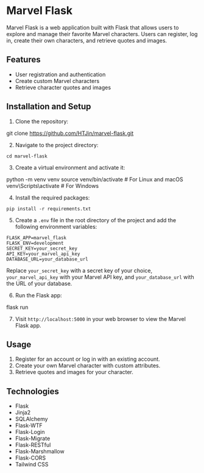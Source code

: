 # Marvel Flask

Marvel Flask is a web application built with Flask that allows users to explore and manage their favorite Marvel characters. Users can register, log in, create their own characters, and retrieve quotes and images.

## Features

- User registration and authentication
- Create custom Marvel characters
- Retrieve character quotes and images

## Installation and Setup

1. Clone the repository:

git clone https://github.com/HTJin/marvel-flask.git

2. Navigate to the project directory:

`cd marvel-flask`

3. Create a virtual environment and activate it:

python -m venv venv
source venv/bin/activate  # For Linux and macOS
venv\Scripts\activate     # For Windows

4. Install the required packages:

`pip install -r requirements.txt`

5. Create a `.env` file in the root directory of the project and add the following environment variables:
```
FLASK_APP=marvel_flask
FLASK_ENV=development
SECRET_KEY=your_secret_key
API_KEY=your_marvel_api_key
DATABASE_URL=your_database_url
```

Replace `your_secret_key` with a secret key of your choice, `your_marvel_api_key` with your Marvel API key, and `your_database_url` with the URL of your database.

6. Run the Flask app:

flask run

7. Visit `http://localhost:5000` in your web browser to view the Marvel Flask app.

## Usage

1. Register for an account or log in with an existing account.
2. Create your own Marvel character with custom attributes.
3. Retrieve quotes and images for your character.

## Technologies

- Flask
- Jinja2
- SQLAlchemy
- Flask-WTF
- Flask-Login
- Flask-Migrate
- Flask-RESTful
- Flask-Marshmallow
- Flask-CORS
- Tailwind CSS
